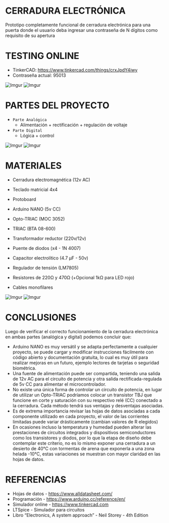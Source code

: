 # CERRADURA ELECTRÓNICA
Prototipo completamente funcional de cerradura electrónica para una puerta donde el usuario deba ingresar una contraseña de N dígitos como requisito de su apertura

# TESTING ONLINE
- TinkerCAD: https://www.tinkercad.com/things/crxJpdY4iwy
- Contraseña actual: 95013

![Imgur](http://imgur.com/I4gXalj.png)
![Imgur](http://imgur.com/TWuYNWy.png)

# PARTES DEL PROYECTO
- `Parte Analógica`
  - Alimentación + rectificación + regulación de voltaje
- `Parte Digital`
  - Lógica + control
 
![Imgur](http://imgur.com/abHHBmf.png)
![Imgur](http://imgur.com/oDu06ab.png)

# MATERIALES
- Cerradura electromagnética (12v AC)
- Teclado matricial 4x4
- Protoboard
- Arduino NANO (5v CC)

- Opto-TRIAC (MOC 3052)
- TRIAC (BTA 08-600)

- Transformador reductor (220v/12v)
- Puente de diodos (x4 - 1N 4007)
- Capacitor electrolítico (4.7 µF - 50v)
- Regulador de tensión (LM7805)

- Resistores de 220Ω y 470Ω (+Opcional 1kΩ para LED rojo)
- Cables monofilares

![Imgur](http://imgur.com/mvyKiDW.png)
![Imgur](http://imgur.com/YyN85aF.png)

# CONCLUSIONES

Luego de verificar el correcto funcionamiento de la cerradura electrónica en ambas partes (analógica y digital) podemos concluir que:
- Arduino NANO es muy versátil y se adapta perfectamente a cualquier proyecto, se puede cargar y modificar instrucciones fácilmente con código abierto y documentación gratuita, lo cual es muy útil para realizar mejoras en un futuro, ejemplo lectores de tarjetas o seguridad biométrica.
- Una fuente de alimentación puede ser compartida, teniendo una salida de 12v AC para el circuito de potencia y otra salida rectificada-regulada de 5v CC para alimentar el microcontrolador.
- No existe una única forma de controlar un circuito de potencia, en lugar de utilizar un Opto-TRIAC podríamos colocar un transistor TBJ que funcione en corte y saturación con su respectivo relé (CC) conectado a la cerradura. Cada método tendrá sus ventajas y desventajas asociadas.
- Es de extrema importancia revisar las hojas de datos asociadas a cada componente utilizado en cada proyecto, el valor de las corrientes limitadas puede variar drásticamente (cambian valores de R elegidos)
- En ocasiones incluso la temperatura y humedad pueden alterar las prestaciones de circuitos integrados y dispositivos semiconductores como los transistores y diodos, por lo que la etapa de diseño debe contemplar este criterio, no es lo mismo exponer una cerradura a un desierto de 40°C con tormentas de arena que exponerla a una zona helada -10°C, estas variaciones se muestran con mayor claridad en las hojas de datos.

# REFERENCIAS

- Hojas de datos - https://www.alldatasheet.com/
- Programación - https://www.arduino.cc/reference/en/
- Simulador online - https://www.tinkercad.com
- LTSpice - Simulador para circuitos
- Libro “Electronics, A system approach” - Neil Storey - 4th Edition
